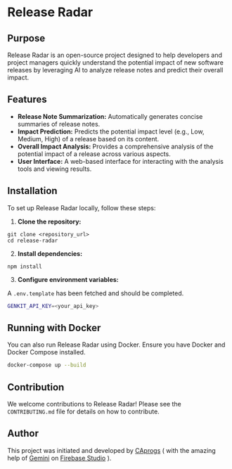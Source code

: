# Release Radar

## Purpose

Release Radar is an open-source project designed to help developers and project managers quickly understand the potential impact of new software releases by leveraging AI to analyze release notes and predict their overall impact.

## Features

- **Release Note Summarization:** Automatically generates concise summaries of release notes.
- **Impact Prediction:** Predicts the potential impact level (e.g., Low, Medium, High) of a release based on its content.
- **Overall Impact Analysis:** Provides a comprehensive analysis of the potential impact of a release across various aspects.
- **User Interface:** A web-based interface for interacting with the analysis tools and viewing results.

## Installation

To set up Release Radar locally, follow these steps:

1. **Clone the repository:**

```
git clone <repository_url>
cd release-radar
```

2. **Install dependencies:**

```
npm install
```

3. **Configure environment variables:**

A `.env.template` has been fetched and should be completed.

```bash
GENKIT_API_KEY=<your_api_key>
```

## Running with Docker

You can also run Release Radar using Docker. Ensure you have Docker and Docker Compose installed.

```bash
docker-compose up --build
```

## Contribution

We welcome contributions to Release Radar! Please see the `CONTRIBUTING.md` file for details on how to contribute.

## Author

This project was initiated and developed by [CAprogs](https://github.com/CAprogs) ( with the amazing help of [Gemini](https://gemini.google.com/?hl=fr) on [Firebase Studio](https://firebase.studio/) ).

